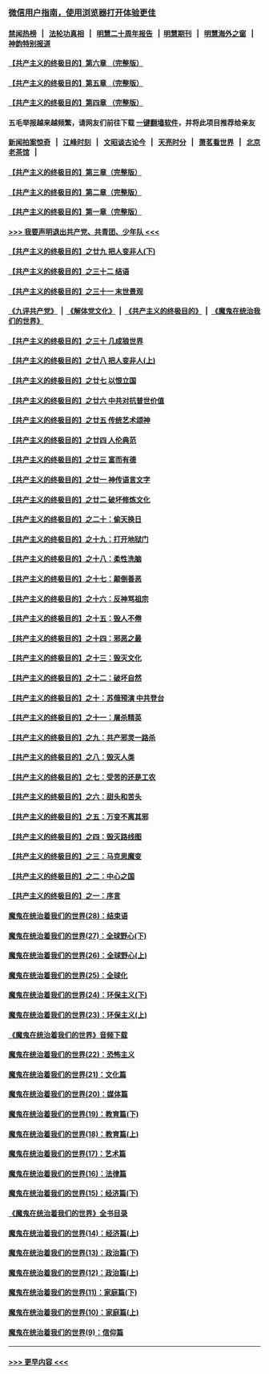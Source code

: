 ### [微信用户指南，使用浏览器打开体验更佳](https://github.com/gfw-breaker/banned-news1/blob/master/indexes/wechat-guide.md?t=0)
#### [禁闻热榜](热点新闻.md?t=0)  &nbsp;&nbsp;|&nbsp;&nbsp; [法轮功真相](https://github.com/gfw-breaker/truth/blob/master/README.md?t=0) &nbsp;&nbsp;|&nbsp;&nbsp; [明慧二十周年报告](https://github.com/gfw-breaker/mh-reports/blob/master/README.md?t=0) &nbsp;&nbsp;|&nbsp;&nbsp;[明慧期刊](https://github.com/gfw-breaker/mh-qikan) &nbsp;&nbsp;|&nbsp;&nbsp; [明慧海外之窗](https://github.com/gfw-breaker/mh-news/blob/master/README.md?t=0) &nbsp;&nbsp;|&nbsp;&nbsp; [神韵特别报道](https://github.com/gfw-breaker/mh-news/blob/master/shenyun.md?t=0)
#### [【共产主义的终极目的】第六章 （完整版）](../pages/nsc422/n11428913.md?t=02120933) 
#### [【共产主义的终极目的】第五章 （完整版）](../pages/nsc422/n11428912.md?t=02120933) 
#### [【共产主义的终极目的】第四章 （完整版）](../pages/nsc422/n11428907.md?t=02120933) 
#### 五毛举报越来越频繁，请网友们前往下载 [一键翻墙软件](https://github.com/gfw-breaker/ssr-accounts)，并将此项目推荐给亲友
#### [新闻拍案惊奇](https://github.com/gfw-breaker/banned-news1/blob/master/pages/link4.md) &nbsp;&nbsp;|&nbsp;&nbsp; [江峰时刻](https://github.com/gfw-breaker/banned-news1/blob/master/pages/link4.md) &nbsp;&nbsp;|&nbsp;&nbsp; [文昭谈古论今](https://github.com/gfw-breaker/banned-news1/blob/master/pages/link4.md) &nbsp;&nbsp;|&nbsp;&nbsp; [天亮时分](https://github.com/gfw-breaker/banned-news1/blob/master/pages/link4.md) &nbsp;&nbsp;|&nbsp;&nbsp; [萧茗看世界](https://github.com/gfw-breaker/banned-news1/blob/master/pages/link4.md) &nbsp;&nbsp;|&nbsp;&nbsp; [北京老茶馆](https://github.com/gfw-breaker/banned-news1/blob/master/pages/link4.md) &nbsp;&nbsp;|&nbsp;&nbsp; 
#### [【共产主义的终极目的】第三章（完整版）](../pages/nsc422/n11428848.md?t=02120933) 
#### [【共产主义的终极目的】第二章（完整版）](../pages/nsc422/n11428831.md?t=02120933) 
#### [【共产主义的终极目的】第一章（完整版）](../pages/nsc422/n11417651.md?t=02120933) 
#### [>>> 我要声明退出共产党、共青团、少年队 <<<](https://github.com/begood0513/goodnews/blob/master/quit/letter.md) 
#### [【共产主义的终极目的】之廿九 把人变非人(下)](../pages/nsc422/n11344140.md?t=02120933) 
#### [【共产主义的终极目的】之三十二 结语](../pages/nsc422/n11360535.md?t=02120933) 
#### [【共产主义的终极目的】之三十一 末世景观](../pages/nsc422/n11351129.md?t=02120933) 
#### [《九评共产党》](https://github.com/begood0513/9ping.md/blob/master/README.md) &nbsp;|&nbsp; [《解体党文化》](../../../../jtdwh.md/blob/master/README.md)  &nbsp;|&nbsp; [《共产主义的终极目的》](../../../../gczydzjmd.md/blob/master/README.md) &nbsp;|&nbsp; [《魔鬼在统治我们的世界》](../../../../mgztzwmdsj.md/blob/master/README.md) 
#### [【共产主义的终极目的】之三十 几成狼世界](../pages/nsc422/n11348280.md?t=02120933) 
#### [【共产主义的终极目的】之廿八 把人变非人(上)](../pages/nsc422/n11340492.md?t=02120933) 
#### [【共产主义的终极目的】之廿七 以恨立国](../pages/nsc422/n11336944.md?t=02120933) 
#### [【共产主义的终极目的】之廿六 中共对抗普世价值](../pages/nsc422/n11324785.md?t=02120933) 
#### [【共产主义的终极目的】之廿五 传统艺术颂神](../pages/nsc422/n11296396.md?t=02120933) 
#### [【共产主义的终极目的】之廿四 人伦典范](../pages/nsc422/n11296397.md?t=02120933) 
#### [【共产主义的终极目的】之廿三 富而有德](../pages/nsc422/n11283598.md?t=02120933) 
#### [【共产主义的终极目的】之廿一 神传语言文字](../pages/nsc422/n11263265.md?t=02120933) 
#### [【共产主义的终极目的】之廿二 破坏修炼文化](../pages/nsc422/n11245728.md?t=02120933) 
#### [【共产主义的终极目的】之二十：偷天换日](../pages/nsc422/n11238846.md?t=02120933) 
#### [【共产主义的终极目的】之十九：打开地狱门](../pages/nsc422/n11206376.md?t=02120933) 
#### [【共产主义的终极目的】之十八：柔性洗脑](../pages/nsc422/n11199994.md?t=02120933) 
#### [【共产主义的终极目的】之十七：颠倒善恶](../pages/nsc422/n11179782.md?t=02120933) 
#### [【共产主义的终极目的】之十六：反神骂祖宗](../pages/nsc422/n11166798.md?t=02120933) 
#### [【共产主义的终极目的】之十五：毁人不倦](../pages/nsc422/n11166792.md?t=02120933) 
#### [【共产主义的终极目的】之十四：邪恶之最](../pages/nsc422/n11150249.md?t=02120933) 
#### [【共产主义的终极目的】之十三：毁灭文化](../pages/nsc422/n11135227.md?t=02120933) 
#### [【共产主义的终极目的】之十二：破坏自然](../pages/nsc422/n11135214.md?t=02120933) 
#### [【共产主义的终极目的】之十：苏俄预演 中共登台](../pages/nsc422/n11118424.md?t=02120933) 
#### [【共产主义的终极目的】之十一：屠杀精英](../pages/nsc422/n11118442.md?t=02120933) 
#### [【共产主义的终极目的】之九：共产邪灵一路杀](../pages/nsc422/n11114139.md?t=02120933) 
#### [【共产主义的终极目的】之八：毁灭人类](../pages/nsc422/n11108503.md?t=02120933) 
#### [【共产主义的终极目的】之七：受苦的还是工农](../pages/nsc422/n11101809.md?t=02120933) 
#### [【共产主义的终极目的】之六：甜头和苦头](../pages/nsc422/n11096971.md?t=02120933) 
#### [【共产主义的终极目的】之五：万变不离其邪](../pages/nsc422/n11091285.md?t=02120933) 
#### [【共产主义的终极目的】之四：毁灭路线图](../pages/nsc422/n11086284.md?t=02120933) 
#### [【共产主义的终极目的】之三：马克思魔变](../pages/nsc422/n11061941.md?t=02120933) 
#### [【共产主义的终极目的】之二：中心之国](../pages/nsc422/n11047728.md?t=02120933) 
#### [【共产主义的终极目的】之一：序言](../pages/nsc422/n11086077.md?t=02120933) 
#### [魔鬼在统治着我们的世界(28)：结束语](../pages/nsc422/n10936246.md?t=02120933) 
#### [魔鬼在统治着我们的世界(27)：全球野心(下)](../pages/nsc422/n10928319.md?t=02120933) 
#### [魔鬼在统治着我们的世界(26)：全球野心(上)](../pages/nsc422/n10900318.md?t=02120933) 
#### [魔鬼在统治着我们的世界(25)：全球化](../pages/nsc422/n10788205.md?t=02120933) 
#### [魔鬼在统治着我们的世界(24)：环保主义(下)](../pages/nsc422/n10695307.md?t=02120933) 
#### [魔鬼在统治着我们的世界(23)：环保主义(上)](../pages/nsc422/n10688613.md?t=02120933) 
#### [《魔鬼在统治着我们的世界》音频下载](../pages/nsc422/n10635553.md?t=02120933) 
#### [魔鬼在统治着我们的世界(22)：恐怖主义](../pages/nsc422/n10614727.md?t=02120933) 
#### [魔鬼在统治着我们的世界(21)：文化篇](../pages/nsc422/n10597706.md?t=02120933) 
#### [魔鬼在统治着我们的世界(20)：媒体篇](../pages/nsc422/n10586579.md?t=02120933) 
#### [魔鬼在统治着我们的世界(19)：教育篇(下)](../pages/nsc422/n10564808.md?t=02120933) 
#### [魔鬼在统治着我们的世界(18)：教育篇(上)](../pages/nsc422/n10526970.md?t=02120933) 
#### [魔鬼在统治着我们的世界(17)：艺术篇](../pages/nsc422/n10499093.md?t=02120933) 
#### [魔鬼在统治着我们的世界(16)：法律篇](../pages/nsc422/n10485969.md?t=02120933) 
#### [魔鬼在统治着我们的世界(15)：经济篇(下)](../pages/nsc422/n10469975.md?t=02120933) 
#### [《魔鬼在统治着我们的世界》全书目录](../pages/nsc422/n10464261.md?t=02120933) 
#### [魔鬼在统治着我们的世界(14)：经济篇(上)](../pages/nsc422/n10457370.md?t=02120933) 
#### [魔鬼在统治着我们的世界(13)：政治篇(下)](../pages/nsc422/n10448270.md?t=02120933) 
#### [魔鬼在统治着我们的世界(12)：政治篇(上)](../pages/nsc422/n10444576.md?t=02120933) 
#### [魔鬼在统治着我们的世界(11)：家庭篇(下)](../pages/nsc422/n10440961.md?t=02120933) 
#### [魔鬼在统治着我们的世界(10)：家庭篇(上)](../pages/nsc422/n10435448.md?t=02120933) 
#### [魔鬼在统治着我们的世界(9)：信仰篇](../pages/nsc422/n10432159.md?t=02120933) 

----
#### [ >>> 更早内容 <<< ](../indexes/nsc422-earlier.md)
